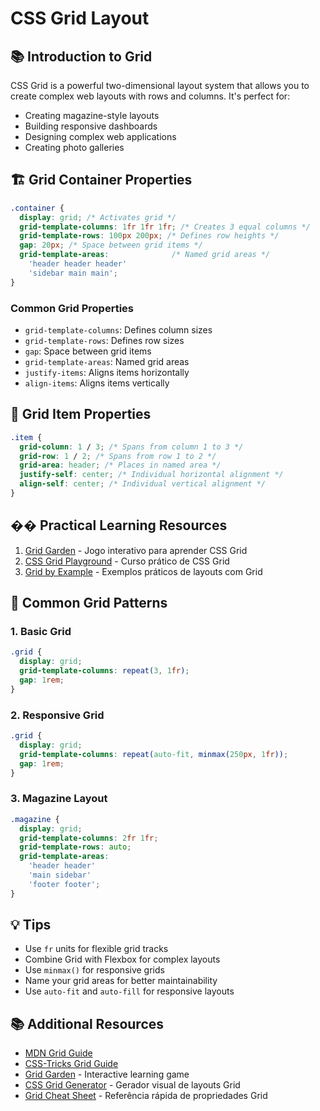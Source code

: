 # CSS Grid Layout

## 📚 Introduction to Grid

CSS Grid is a powerful two-dimensional layout system that allows you to create complex web layouts with rows and columns. It's perfect for:

- Creating magazine-style layouts
- Building responsive dashboards
- Designing complex web applications
- Creating photo galleries

## 🏗️ Grid Container Properties

```css
.container {
  display: grid; /* Activates grid */
  grid-template-columns: 1fr 1fr 1fr; /* Creates 3 equal columns */
  grid-template-rows: 100px 200px; /* Defines row heights */
  gap: 20px; /* Space between grid items */
  grid-template-areas:              /* Named grid areas */
    'header header header'
    'sidebar main main';
}
```

### Common Grid Properties

- `grid-template-columns`: Defines column sizes
- `grid-template-rows`: Defines row sizes
- `gap`: Space between grid items
- `grid-template-areas`: Named grid areas
- `justify-items`: Aligns items horizontally
- `align-items`: Aligns items vertically

## 📏 Grid Item Properties

```css
.item {
  grid-column: 1 / 3; /* Spans from column 1 to 3 */
  grid-row: 1 / 2; /* Spans from row 1 to 2 */
  grid-area: header; /* Places in named area */
  justify-self: center; /* Individual horizontal alignment */
  align-self: center; /* Individual vertical alignment */
}
```

## �� Practical Learning Resources

1. [Grid Garden](https://cssgridgarden.com/) - Jogo interativo para aprender CSS Grid
2. [CSS Grid Playground](https://cssgrid.io/) - Curso prático de CSS Grid
3. [Grid by Example](https://gridbyexample.com/) - Exemplos práticos de layouts com Grid

## 📝 Common Grid Patterns

### 1. Basic Grid

```css
.grid {
  display: grid;
  grid-template-columns: repeat(3, 1fr);
  gap: 1rem;
}
```

### 2. Responsive Grid

```css
.grid {
  display: grid;
  grid-template-columns: repeat(auto-fit, minmax(250px, 1fr));
  gap: 1rem;
}
```

### 3. Magazine Layout

```css
.magazine {
  display: grid;
  grid-template-columns: 2fr 1fr;
  grid-template-rows: auto;
  grid-template-areas:
    'header header'
    'main sidebar'
    'footer footer';
}
```

## 💡 Tips

- Use `fr` units for flexible grid tracks
- Combine Grid with Flexbox for complex layouts
- Use `minmax()` for responsive grids
- Name your grid areas for better maintainability
- Use `auto-fit` and `auto-fill` for responsive layouts

## 📚 Additional Resources

- [MDN Grid Guide](https://developer.mozilla.org/en-US/docs/Web/CSS/CSS_Grid_Layout)
- [CSS-Tricks Grid Guide](https://css-tricks.com/snippets/css/complete-guide-grid/)
- [Grid Garden](https://cssgridgarden.com/) - Interactive learning game
- [CSS Grid Generator](https://cssgrid-generator.netlify.app/) - Gerador visual de layouts Grid
- [Grid Cheat Sheet](https://grid.malven.co/) - Referência rápida de propriedades Grid
